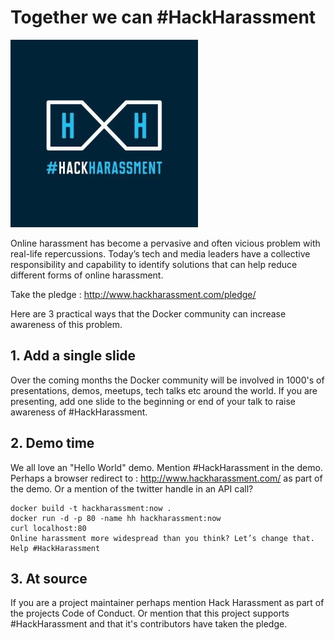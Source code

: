 # Together we can #HackHarassment

![hackharassment](img/hh.jpg "http://www.hackharassment.com")

Online harassment has become a pervasive and often vicious problem with real-life repercussions. Today’s tech and media leaders have a collective responsibility and capability to identify solutions that can help reduce different forms of online harassment.

Take the pledge : http://www.hackharassment.com/pledge/

Here are 3 practical ways that the Docker community can increase awareness of this problem.

## 1. Add a single slide

Over the coming months the Docker community will be involved in 1000's of presentations, demos, meetups, tech talks etc around the world.  If you are presenting, add one slide to the beginning or end of your talk to raise awareness of #HackHarassment.

## 2. Demo time

We all love an "Hello World" demo.  Mention #HackHarassment in the demo.  Perhaps a browser redirect to : http://www.hackharassment.com/ as part of the demo. Or a mention of the twitter handle in an API call? 

```
docker build -t hackharassment:now .
docker run -d -p 80 -name hh hackharassment:now
curl localhost:80
Online harassment more widespread than you think? Let’s change that. Help #HackHarassment

```

## 3. At source

If you are a project maintainer perhaps mention Hack Harassment as part of the projects Code of Conduct. Or mention that this project supports #HackHarassment and that it's contributors have taken the pledge.

